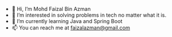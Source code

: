 - 👋 Hi, I’m Mohd Faizal Bin Azman
- 👀 I’m interested in solving problems in tech no matter what it is.
- 🌱 I’m currently learning Java and Spring Boot
- 📫 You can reach me at faizalazman@gmail.com

<!---
ParmenidesSartre/ParmenidesSartre is a ✨ special ✨ repository because its `README.md` (this file) appears on your GitHub profile.
You can click the Preview link to take a look at your changes.
--->
